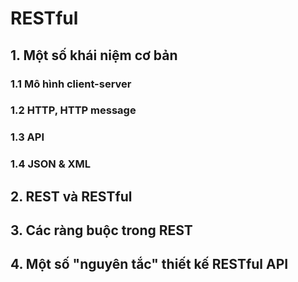 # RESTful

## 1. Một số khái niệm cơ bản

### 1.1 Mô hình client-server

### 1.2 HTTP, HTTP message

### 1.3 API

### 1.4 JSON & XML

## 2. REST và RESTful

## 3. Các ràng buộc trong REST

## 4. Một số "nguyên tắc" thiết kế RESTful API
